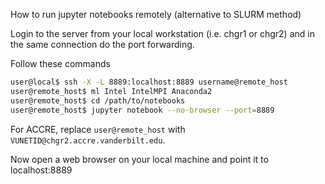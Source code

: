 
How to run jupyter notebooks remotely (alternative to SLURM method)

Login to the server from your local workstation (i.e. chgr1 or chgr2) and in the same connection do the port forwarding.

Follow these commands
```bash
user@local$ ssh -X -L 8889:localhost:8889 username@remote_host
user@remote_host$ ml Intel IntelMPI Anaconda2
user@remote_host$ cd /path/to/notebooks
user@remote_host$ jupyter notebook --no-browser --port=8889
```
For ACCRE, replace ```user@remote_host``` with ```VUNETID@chgr2.accre.vanderbilt.edu```.

Now open a web browser on your local machine and point it to localhost:8889
